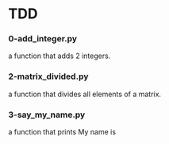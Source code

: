 # TDD
### 0-add_integer.py
a function that adds 2 integers.
### 2-matrix_divided.py
a function that divides all elements of a matrix.
### 3-say_my_name.py
a function that prints My name is <first name> <last name>
